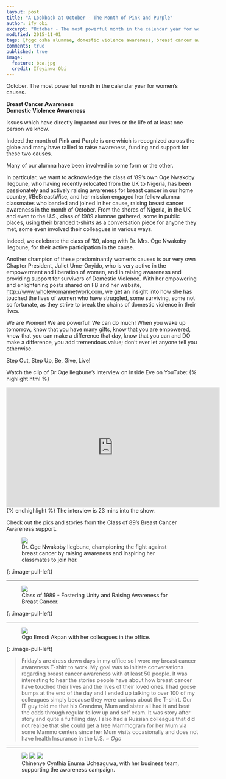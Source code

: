 ```yaml
---
layout: post
title: "A Lookback at October - The Month of Pink and Purple"
author: ify_obi
excerpt: "October - The most powerful month in the calendar year for women’s causes. Read about how our alumnae have been engaged in raising awareness for both Domestic Violence and Breast Cancer."
modified: 2015-11-01
tags: [fggc osha alumnae, domestic violence awareness, breast cancer awareness, class of 89]
comments: true
published: true
image:
  feature: bca.jpg
  credit: Ifeyinwa Obi 
---
```


October. The most powerful month in the calendar year for women’s causes. 

**Breast Cancer Awareness**
<br>
**Domestic Violence Awareness**

Issues which have directly impacted our lives or the life of at least one person we know.

Indeed the month of Pink and Purple is one which is recognized across the globe and many have rallied to raise awareness, funding and support for these two causes.

Many of our alumna have been involved in some form or the other. 

In particular, we want to acknowledge the class of ’89’s own Oge Nwakoby Ilegbune, who having recently relocated from the UK to Nigeria, has been passionately and actively raising awareness for breast cancer in our home country, #BeBreastWise, and her mission engaged her fellow alumna classmates who banded and joined in her cause, raising breast cancer awareness in the month of October. From the shores of Nigeria, in the UK and even to the U.S., class of 1989 alumnae gathered, some in public places, using their branded t-shirts as a conversation piece for anyone they met, some even involved their colleagues in various ways.

Indeed, we celebrate the class of ’89, along with Dr. Mrs. Oge Nwakoby Ilegbune, for their active participation in the cause.

Another champion of these predominantly women’s causes is our very own Chapter President, Juliet Ume-Onyido, who is very active in the empowerment and liberation of women, and in raising awareness and providing support for survivors of Domestic Violence. With her empowering and enlightening posts shared on FB and her website, http://www.wholewomannetwork.com, we get an insight into how she has touched the lives of women who have struggled, some surviving, some not so fortunate, as they strive to break the chains of domestic violence in their lives.

We are Women! We are powerful! We can do much! When you wake up tomorrow, know that you have many gifts, know that you are empowered, know that you can make a difference that day, know that you can and DO make a difference, you add tremendous value; don’t ever let anyone tell you otherwise.

Step Out, Step Up, Be, Give, Live!

Watch the clip of Dr Oge Ilegbune’s Interview on Inside Eve on YouTube:
{% highlight html %}
<iframe width="560" height="315" src="https://www.youtube.com/watch?v=jBF288cjO4I" frameborder="0"> </iframe>
{% endhighlight %}
The interview is 23 mins into the show.

Check out the pics and stories from the Class of 89’s Breast Cancer Awareness support.
<figure>
<a href="{{ site.url }}/images/bca/oge.jpg"><img src="{{ site.url }}/images/bca/oge.jpg"></a>
<figcaption>Dr. Oge Nwakoby Ilegbune, championing the fight against breast cancer by raising awareness and inspiring her classmates to join her.</figcaption>
</figure>
{: .image-pull-left}

---

<figure>
<a href="{{ site.url }}/images/bca/c89bca.jpg"><img src="{{ site.url }}/images/bca/c89bca.jpg"></a>
<figcaption>Class of 1989 - Fostering Unity and Raising Awareness for Breast Cancer.</figcaption>
</figure>
{: .image-pull-left}

---

<figure>
<a href="{{ site.url }}/images/bca/ogoandcolleagues.jpg"><img src="{{ site.url }}/images/bca/ogoandcolleagues.jpg"></a>
<figcaption>Ogo Emodi Akpan with her colleagues in the office. </figcaption>
</figure>
{: .image-pull-left}

> Friday's are dress down days in my office so I wore my breast cancer awareness T-shirt to work. My goal was to initiate conversations regarding breast cancer awareness with at least 50 people. It was interesting to hear the stories people have about how breast cancer have touched their lives and the lives of their loved ones. I had goose bumps at the end of the day and I ended up talking to over 100 of my colleagues simply because they were curious about the T-shirt. Our IT guy told me that his Grandma, Mum and sister all had it and beat the odds through regular follow up and self exam. It was story after story and quite a fulfilling day. I also had a Russian colleague that did not realize that she could get a free Mammogram for her Mum via some Mammo centers since her Mum visits occasionally and does not have health Insurance in the U.S. 
~ *Ogo*

---

<figure class="third">
	<a href="{{ site.url }}/images/bca/ogeandnenye.jpg"><img src="{{ site.url }}/images/bca/ogeandnenye.jpg"></a>
	<a href="{{ site.url }}/images/bca/ogeandnenyeteam1.jpg"><img src="{{ site.url }}/images/bca/ogeandnenyeteam1.jpg"></a>
	<a href="{{ site.url }}/images/bca/nenyegrp.jpg"><img src="{{ site.url }}/images/bca/nenyegrp.jpg"></a>
	<figcaption>Chinenye Cynthia Enuma Ucheaguwa, with her business team, supporting the awareness campaign.</figcaption>
</figure>



